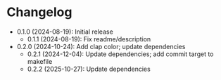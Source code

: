 # Changelog

* 0.1.0 (2024-08-19): Initial release
    * 0.1.1 (2024-08-19): Fix readme/description
* 0.2.0 (2024-10-24): Add clap color; update dependencies
    * 0.2.1 (2024-12-04): Update dependencies; add commit target to makefile
    * 0.2.2 (2025-10-27): Update dependencies


